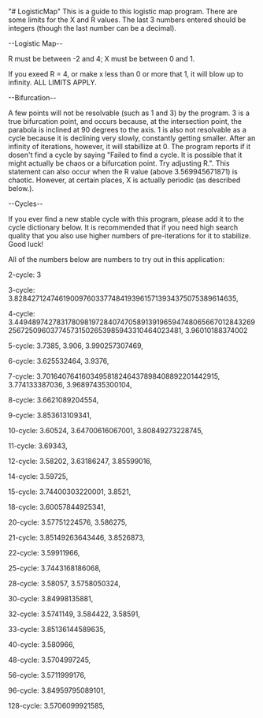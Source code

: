 "# LogisticMap" 
This is a guide to this logistic map program.
There are some limits for the X and R values.  The last 3 numbers entered should be integers (though the last number can be a decimal).

--Logistic Map--

R must be between -2 and 4;
X must be between 0 and 1.

If you exeed R = 4, or make x less than 0 or more that 1, it will blow up to infinity.
ALL LIMITS APPLY.

--Bifurcation--

A few points will not be resolvable (such as 1 and 3) by the program.  3 is a true bifurcation point, and occurs because, at the intersection point, the parabola is inclined at 90 degrees to the axis.  1 is also not resolvable as a cycle because it is declining very slowly, constantly getting smaller.  After an infinity of iterations, however, it will stabillize at 0.  The program reports if it dosen't find a cycle by saying "Failed to find a cycle.  It is possible that it might actually be chaos or a bifurcation point.  Try adjusting R.".  This statement can also occur when the R value (above 3.569945671871) is chaotic.  However, at certain places, X is actually periodic (as described below.).

--Cycles--

If you ever find a new stable cycle with this program, please add it to the cycle dictionary below.  It is recommended that if you need high search quality that you also use higher numbers of pre-iterations for it to stabilize.  Good luck!

All of the numbers below are numbers to try out in this application:

2-cycle:
3

3-cycle:
 3.8284271247461900976033774841939615713934375075389614635,

4-cycle:
3.44948974278317809819728407470589139196594748065667012843269256725096037745731502653985943310464023481,
3.96010188374002

5-cycle:
 3.7385,
 3.906,
 3.990257307469,

6-cycle:
 3.625532464,
 3.9376,

7-cycle:
3.7016407641603495818246437898408892201442915,
3.774133387036,
3.96897435300104,

8-cycle:
3.6621089204554,

9-cycle:
3.853613109341,

10-cycle:
3.60524,
3.64700616067001,
3.80849273228745,

11-cycle:
3.69343,

12-cycle:
3.58202,
3.63186247,
3.85599016,

14-cycle:
3.59725,

15-cycle:
3.74400303220001,
3.8521,

18-cycle:
3.60057844925341,

20-cycle:
3.57751224576,
3.586275,

21-cycle:
3.85149263643446,
3.8526873,

22-cycle:
3.59911966,

25-cycle:
3.7443168186068,

28-cycle:
3.58057,
3.5758050324,

30-cycle:
3.84998135881,

32-cycle:
3.5741149,
3.584422,
3.58591,

33-cycle:
3.85136144589635,

40-cycle:
3.580966,

48-cycle:
3.5704997245,

56-cycle:
3.5711999176,

96-cycle:
3.84959795089101,

128-cycle:
3.5706099921585,
